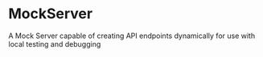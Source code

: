# MockServer
A Mock Server capable of creating API endpoints dynamically for use with local testing and debugging
